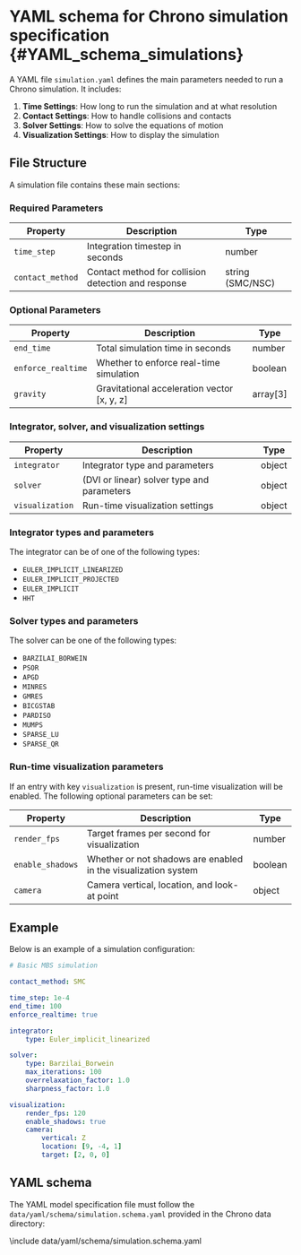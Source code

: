 YAML schema for Chrono simulation specification {#YAML_schema_simulations}
=======================================

A YAML file `simulation.yaml` defines the main parameters needed to run a Chrono simulation. It includes:

1. **Time Settings**: How long to run the simulation and at what resolution
2. **Contact Settings**: How to handle collisions and contacts
3. **Solver Settings**: How to solve the equations of motion
4. **Visualization Settings**: How to display the simulation

## File Structure

A simulation file contains these main sections:

### Required Parameters

| Property | Description | Type |
|----------|-------------|------|
| `time_step` | Integration timestep in seconds | number |
| `contact_method` | Contact method for collision detection and response | string (SMC/NSC) |

### Optional Parameters

| Property | Description | Type |
|----------|-------------|------|
| `end_time` | Total simulation time in seconds | number |
| `enforce_realtime` | Whether to enforce real-time simulation | boolean |
| `gravity` | Gravitational acceleration vector [x, y, z] | array[3] |

### Integrator, solver, and visualization settings

| Property | Description | Type |
|----------|-------------|------|
| `integrator` | Integrator type and parameters | object |
| `solver` | (DVI or linear) solver type and parameters | object |
| `visualization` | Run-time visualization settings | object |

### Integrator types and parameters

The integrator can be of one of the following types:
- `EULER_IMPLICIT_LINEARIZED`
- `EULER_IMPLICIT_PROJECTED`
- `EULER_IMPLICIT`
- `HHT`

### Solver types and parameters

The solver can be one of the following types:
- `BARZILAI_BORWEIN`
- `PSOR`
- `APGD`
- `MINRES`
- `GMRES`
- `BICGSTAB`
- `PARDISO`
- `MUMPS`
- `SPARSE_LU`
- `SPARSE_QR`

### Run-time visualization parameters

If an entry with key `visualization` is present, run-time visualization will be enabled.
The following optional parameters can be set:

| Property | Description | Type |
|----------|-------------|------|
| `render_fps` | Target frames per second for visualization | number |
| `enable_shadows` | Whether or not shadows are enabled in the visualization system | boolean |
| `camera` | Camera vertical, location, and look-at point | object |


## Example

Below is an example of a simulation configuration:

```yaml
# Basic MBS simulation

contact_method: SMC

time_step: 1e-4
end_time: 100
enforce_realtime: true

integrator:
    type: Euler_implicit_linearized

solver:
    type: Barzilai_Borwein
    max_iterations: 100
    overrelaxation_factor: 1.0
    sharpness_factor: 1.0

visualization:
    render_fps: 120
    enable_shadows: true
    camera:
        vertical: Z
        location: [9, -4, 1]
        target: [2, 0, 0]
```

## YAML schema

The YAML model specification file must follow the ``data/yaml/schema/simulation.schema.yaml`` provided in the Chrono data directory: 

\include data/yaml/schema/simulation.schema.yaml

